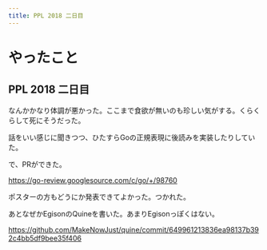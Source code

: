 ```yaml
---
title: PPL 2018 二日目
---
```


# やったこと

## PPL 2018 二日目

なんかかなり体調が悪かった。ここまで食欲が無いのも珍しい気がする。くらくらして死にそうだった。

話をいい感じに聞きつつ、ひたすらGoの正規表現に後読みを実装したりしていた。

で、PRができた。

https://go-review.googlesource.com/c/go/+/98760

ポスターの方もどうにか発表できてよかった。つかれた。

あとなぜかEgisonのQuineを書いた。あまりEgisonっぽくはない。

https://github.com/MakeNowJust/quine/commit/649961213836ea98137b392c4bb5df9bee35f406
